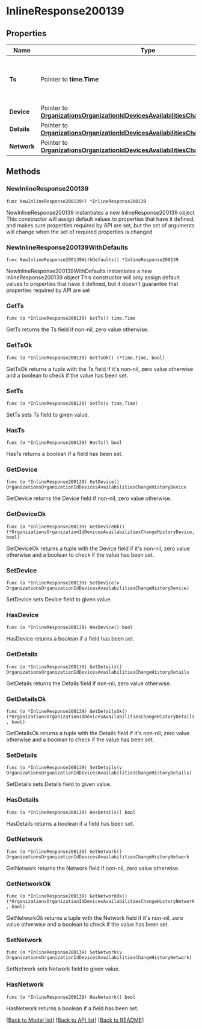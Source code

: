 # InlineResponse200139

## Properties

Name | Type | Description | Notes
------------ | ------------- | ------------- | -------------
**Ts** | Pointer to **time.Time** | Timestamp, in iso8601 format, at which the event happened | [optional] 
**Device** | Pointer to [**OrganizationsOrganizationIdDevicesAvailabilitiesChangeHistoryDevice**](OrganizationsOrganizationIdDevicesAvailabilitiesChangeHistoryDevice.md) |  | [optional] 
**Details** | Pointer to [**OrganizationsOrganizationIdDevicesAvailabilitiesChangeHistoryDetails**](OrganizationsOrganizationIdDevicesAvailabilitiesChangeHistoryDetails.md) |  | [optional] 
**Network** | Pointer to [**OrganizationsOrganizationIdDevicesAvailabilitiesChangeHistoryNetwork**](OrganizationsOrganizationIdDevicesAvailabilitiesChangeHistoryNetwork.md) |  | [optional] 

## Methods

### NewInlineResponse200139

`func NewInlineResponse200139() *InlineResponse200139`

NewInlineResponse200139 instantiates a new InlineResponse200139 object
This constructor will assign default values to properties that have it defined,
and makes sure properties required by API are set, but the set of arguments
will change when the set of required properties is changed

### NewInlineResponse200139WithDefaults

`func NewInlineResponse200139WithDefaults() *InlineResponse200139`

NewInlineResponse200139WithDefaults instantiates a new InlineResponse200139 object
This constructor will only assign default values to properties that have it defined,
but it doesn't guarantee that properties required by API are set

### GetTs

`func (o *InlineResponse200139) GetTs() time.Time`

GetTs returns the Ts field if non-nil, zero value otherwise.

### GetTsOk

`func (o *InlineResponse200139) GetTsOk() (*time.Time, bool)`

GetTsOk returns a tuple with the Ts field if it's non-nil, zero value otherwise
and a boolean to check if the value has been set.

### SetTs

`func (o *InlineResponse200139) SetTs(v time.Time)`

SetTs sets Ts field to given value.

### HasTs

`func (o *InlineResponse200139) HasTs() bool`

HasTs returns a boolean if a field has been set.

### GetDevice

`func (o *InlineResponse200139) GetDevice() OrganizationsOrganizationIdDevicesAvailabilitiesChangeHistoryDevice`

GetDevice returns the Device field if non-nil, zero value otherwise.

### GetDeviceOk

`func (o *InlineResponse200139) GetDeviceOk() (*OrganizationsOrganizationIdDevicesAvailabilitiesChangeHistoryDevice, bool)`

GetDeviceOk returns a tuple with the Device field if it's non-nil, zero value otherwise
and a boolean to check if the value has been set.

### SetDevice

`func (o *InlineResponse200139) SetDevice(v OrganizationsOrganizationIdDevicesAvailabilitiesChangeHistoryDevice)`

SetDevice sets Device field to given value.

### HasDevice

`func (o *InlineResponse200139) HasDevice() bool`

HasDevice returns a boolean if a field has been set.

### GetDetails

`func (o *InlineResponse200139) GetDetails() OrganizationsOrganizationIdDevicesAvailabilitiesChangeHistoryDetails`

GetDetails returns the Details field if non-nil, zero value otherwise.

### GetDetailsOk

`func (o *InlineResponse200139) GetDetailsOk() (*OrganizationsOrganizationIdDevicesAvailabilitiesChangeHistoryDetails, bool)`

GetDetailsOk returns a tuple with the Details field if it's non-nil, zero value otherwise
and a boolean to check if the value has been set.

### SetDetails

`func (o *InlineResponse200139) SetDetails(v OrganizationsOrganizationIdDevicesAvailabilitiesChangeHistoryDetails)`

SetDetails sets Details field to given value.

### HasDetails

`func (o *InlineResponse200139) HasDetails() bool`

HasDetails returns a boolean if a field has been set.

### GetNetwork

`func (o *InlineResponse200139) GetNetwork() OrganizationsOrganizationIdDevicesAvailabilitiesChangeHistoryNetwork`

GetNetwork returns the Network field if non-nil, zero value otherwise.

### GetNetworkOk

`func (o *InlineResponse200139) GetNetworkOk() (*OrganizationsOrganizationIdDevicesAvailabilitiesChangeHistoryNetwork, bool)`

GetNetworkOk returns a tuple with the Network field if it's non-nil, zero value otherwise
and a boolean to check if the value has been set.

### SetNetwork

`func (o *InlineResponse200139) SetNetwork(v OrganizationsOrganizationIdDevicesAvailabilitiesChangeHistoryNetwork)`

SetNetwork sets Network field to given value.

### HasNetwork

`func (o *InlineResponse200139) HasNetwork() bool`

HasNetwork returns a boolean if a field has been set.


[[Back to Model list]](../README.md#documentation-for-models) [[Back to API list]](../README.md#documentation-for-api-endpoints) [[Back to README]](../README.md)


